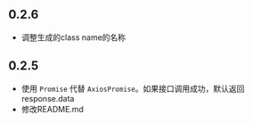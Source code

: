 ## 0.2.6
- 调整生成的class name的名称

## 0.2.5
- 使用 `Promise` 代替 `AxiosPromise`。如果接口调用成功，默认返回response.data
- 修改README.md
